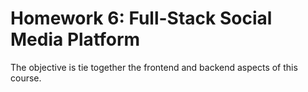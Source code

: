 # Homework 6: Full-Stack Social Media Platform
The objective is tie together the frontend and backend aspects of this course.
